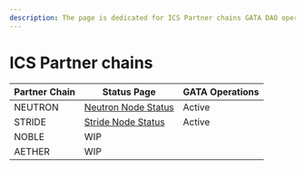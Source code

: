 ```yaml
---
description: The page is dedicated for ICS Partner chains GATA DAO operates.
---
```


# ICS Partner chains

| Partner Chain | Status Page                                                                                                             | GATA Operations |
| ------------- | ----------------------------------------------------------------------------------------------------------------------- | --------------- |
| NEUTRON       | [Neutron Node Status](https://www.mintscan.io/neutron/validators/neutronvaloper10unx6s0cdqntvrumd5hs07rgd5ytcztqv3a972) | Active          |
| STRIDE        | [Stride Node Status](https://www.mintscan.io/stride/validators/stridevaloper10unx6s0cdqntvrumd5hs07rgd5ytcztqjdf76q)    | Active          |
| NOBLE         | WIP                                                                                                                     |                 |
| AETHER        | WIP                                                                                                                     |                 |
